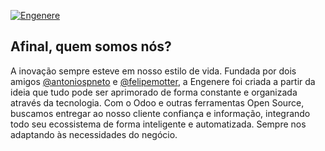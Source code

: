 [![Engenere](https://storage.googleapis.com/eng-imagens/Engenere-Logo2.webp)](#)
## Afinal, quem somos nós?
A inovação sempre esteve em nosso estilo de vida. Fundada por dois amigos [@antoniospneto](https://github.com/antoniospneto) e [@felipemotter](https://github.com/felipemotter), a Engenere foi criada a partir da ideia que tudo pode ser aprimorado de forma constante e organizada através da tecnologia. Com o Odoo e outras ferramentas Open Source, buscamos entregar ao nosso cliente confiança e informação, integrando todo seu ecossistema de forma inteligente e automatizada. Sempre nos adaptando às necessidades do negócio.
